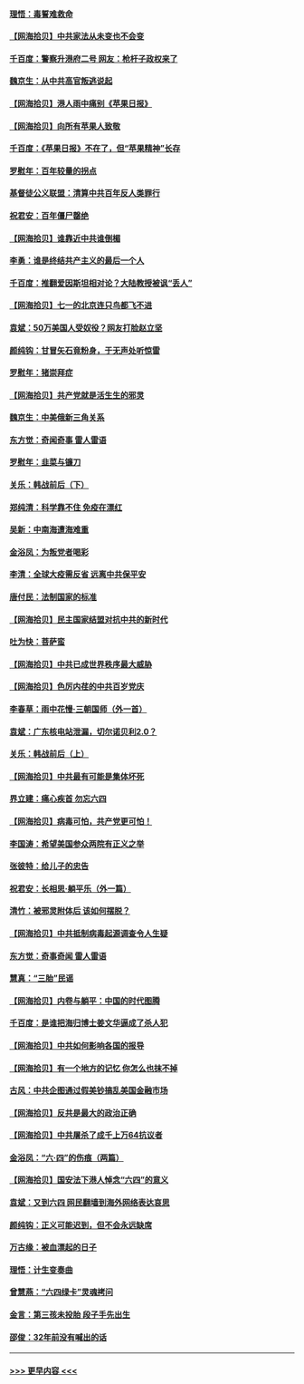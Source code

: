 #### [理悟：毒誓难救命](../pages/nsc993/n13051601.md?t=06280751) 
#### [【网海拾贝】中共家法从未变也不会变](../pages/nsc993/n13050366.md?t=06280751) 
#### [千百度：警察升港府二号 网友：枪杆子政权来了](../pages/nsc993/n13050261.md?t=06280751) 
#### [魏京生：从中共高官叛逃说起](../pages/nsc993/n13048997.md?t=06280751) 
#### [【网海拾贝】港人雨中痛别《苹果日报》](../pages/nsc993/n13048941.md?t=06280751) 
#### [【网海拾贝】向所有苹果人致敬](../pages/nsc993/n13046795.md?t=06280751) 
#### [千百度：《苹果日报》不在了，但“苹果精神”长存](../pages/nsc993/n13046703.md?t=06280751) 
#### [罗慰年：百年较量的拐点](../pages/nsc993/n13046542.md?t=06280751) 
#### [基督徒公义联盟：清算中共百年反人类罪行](../pages/nsc993/n13046499.md?t=06280751) 
#### [祝君安：百年僵尸罄绝](../pages/nsc993/n13045595.md?t=06280751) 
#### [【网海拾贝】谁靠近中共谁倒楣](../pages/nsc993/n13044667.md?t=06280751) 
#### [李勇：谁是终结共产主义的最后一个人](../pages/nsc993/n13044397.md?t=06280751) 
#### [千百度：推翻爱因斯坦相对论？大陆教授被讽“丢人”](../pages/nsc993/n13043908.md?t=06280751) 
#### [【网海拾贝】七一的北京连只鸟都飞不进](../pages/nsc993/n13041377.md?t=06280751) 
#### [袁斌：50万美国人受奴役？网友打脸赵立坚](../pages/nsc993/n13041330.md?t=06280751) 
#### [颜纯钩：甘冒矢石竟粉身，于无声处听惊雷](../pages/nsc993/n13041140.md?t=06280751) 
#### [罗慰年：猪崇拜症](../pages/nsc993/n13041071.md?t=06280751) 
#### [【网海拾贝】共产党就是活生生的邪灵](../pages/nsc993/n13036627.md?t=06280751) 
#### [魏京生：中美俄新三角关系](../pages/nsc993/n13035986.md?t=06280751) 
#### [东方觉：奇闻奇事 雷人雷语](../pages/nsc993/n13035878.md?t=06280751) 
#### [罗慰年：韭菜与镰刀](../pages/nsc993/n13034374.md?t=06280751) 
#### [关乐：韩战前后（下）](../pages/nsc993/n13034113.md?t=06280751) 
#### [郑纯清：科学靠不住 免疫在漂红](../pages/nsc993/n13034093.md?t=06280751) 
#### [吴新：中南海遭海难重](../pages/nsc993/n13034084.md?t=06280751) 
#### [金浴凤：为叛党者喝彩](../pages/nsc993/n13034058.md?t=06280751) 
#### [李清：全球大疫需反省 远离中共保平安](../pages/nsc993/n13033784.md?t=06280751) 
#### [唐付民：法制国家的标准](../pages/nsc993/n13032944.md?t=06280751) 
#### [【网海拾贝】民主国家结盟对抗中共的新时代](../pages/nsc993/n13031717.md?t=06280751) 
#### [吐为快：菩萨蛮](../pages/nsc993/n13030033.md?t=06280751) 
#### [【网海拾贝】中共已成世界秩序最大威胁](../pages/nsc993/n13028138.md?t=06280751) 
#### [【网海拾贝】色厉内荏的中共百岁党庆](../pages/nsc993/n13025582.md?t=06280751) 
#### [李春草：雨中花慢‧三朝国师（外一首）](../pages/nsc993/n13025567.md?t=06280751) 
#### [袁斌：广东核电站泄漏，切尔诺贝利2.0？](../pages/nsc993/n13025475.md?t=06280751) 
#### [关乐：韩战前后（上）](../pages/nsc993/n13025387.md?t=06280751) 
#### [【网海拾贝】中共最有可能是集体坏死](../pages/nsc993/n13023101.md?t=06280751) 
#### [界立建：痛心疾首 勿忘六四](../pages/nsc993/n13022339.md?t=06280751) 
#### [【网海拾贝】病毒可怕，共产党更可怕！](../pages/nsc993/n13020728.md?t=06280751) 
#### [李国涛：希望美国参众两院有正义之举](../pages/nsc993/n13020674.md?t=06280751) 
#### [张彼特：给儿子的忠告](../pages/nsc993/n13018934.md?t=06280751) 
#### [祝君安：长相思‧躺平乐（外一篇）](../pages/nsc993/n13018923.md?t=06280751) 
#### [清竹：被邪灵附体后 该如何摆脱？](../pages/nsc993/n13018877.md?t=06280751) 
#### [【网海拾贝】中共抵制病毒起源调查令人生疑](../pages/nsc993/n13017785.md?t=06280751) 
#### [东方觉：奇事奇闻 雷人雷语](../pages/nsc993/n13017577.md?t=06280751) 
#### [慧真：“三胎”民谣](../pages/nsc993/n13017394.md?t=06280751) 
#### [【网海拾贝】内卷与躺平：中国的时代图腾](../pages/nsc993/n13016128.md?t=06280751) 
#### [千百度：是谁把海归博士姜文华逼成了杀人犯](../pages/nsc993/n13015218.md?t=06280751) 
#### [【网海拾贝】中共如何影响各国的报导](../pages/nsc993/n13012599.md?t=06280751) 
#### [【网海拾贝】有一个地方的记忆 你怎么也抹不掉](../pages/nsc993/n13009802.md?t=06280751) 
#### [古风：中共企图通过假美钞搞乱美国金融市场](../pages/nsc993/n13009626.md?t=06280751) 
#### [【网海拾贝】反共是最大的政治正确](../pages/nsc993/n13007051.md?t=06280751) 
#### [【网海拾贝】中共屠杀了成千上万64抗议者](../pages/nsc993/n13002713.md?t=06280751) 
#### [金浴凤：“六·四”的伤痕（两篇）](../pages/nsc993/n13001719.md?t=06280751) 
#### [【网海拾贝】国安法下港人悼念“六四”的意义](../pages/nsc993/n13001039.md?t=06280751) 
#### [袁斌：又到六四 网民翻墙到海外网络表达哀思](../pages/nsc993/n13000995.md?t=06280751) 
#### [颜纯钩：正义可能迟到，但不会永远缺席](../pages/nsc993/n13000920.md?t=06280751) 
#### [万古缘：被血漂起的日子](../pages/nsc993/n13000914.md?t=06280751) 
#### [理悟：计生变奏曲](../pages/nsc993/n13000414.md?t=06280751) 
#### [曾慧燕：“六四绿卡”灵魂拷问](../pages/nsc993/n13000277.md?t=06280751) 
#### [金言：第三孩未投胎 段子手先出生](../pages/nsc993/n13000215.md?t=06280751) 
#### [邵俊：32年前没有喊出的话](../pages/nsc993/n13000181.md?t=06280751) 

----
#### [ >>> 更早内容 <<< ](../indexes/nsc993-earlier.md)
